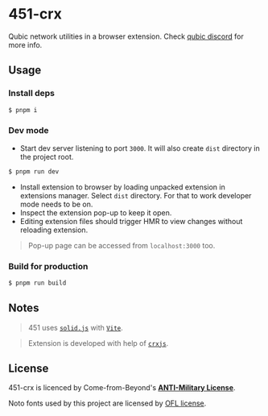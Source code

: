 # 451-crx

Qubic network utilities in a browser extension. Check [qubic discord](http://discord.gg/2vDMR8m) for more info.

## Usage

### Install deps

```bash
$ pnpm i
```

### Dev mode

* Start dev server listening to port `3000`. It will also create `dist` directory in the project root.
```bash
$ pnpm run dev
```
* Install extension to browser by loading unpacked extension in extensions manager. Select `dist` directory.
For that to work developer mode needs to be on.
* Inspect the extension pop-up to keep it open.
* Editing extension files should trigger HMR to view changes without reloading extension.

> Pop-up page can be accessed from `localhost:3000` too.

### Build for production

```bash
$ pnpm run build
```

## Notes
> 451 uses [`solid.js`](https://solidjs.com) with [`Vite`](https://vitejs.dev/).


> Extension is developed with help of [`crxjs`](https://crxjs.dev/vite-plugin).


## License

451-crx is licenced by Come-from-Beyond's [**ANTI-Military License**](LICENSE).

Noto fonts used by this project are licensed by [OFL license](public/fonts/Noto/OFL.txt).
